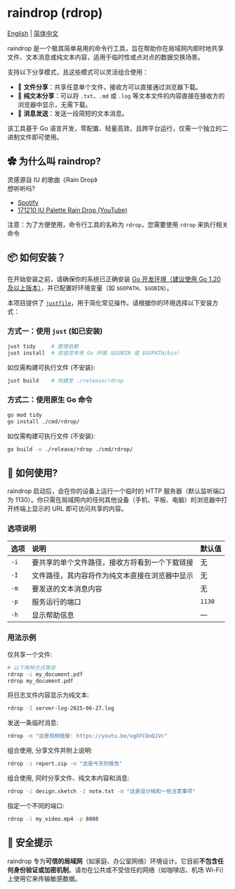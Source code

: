 # raindrop (rdrop)

[English](README.md) | [简体中文](README.zh-CN.md)

raindrop 是一个极其简单易用的命令行工具，旨在帮助你在局域网内即时地共享文件、文本消息或纯文本内容，适用于临时性或点对点的数据交换场景。

支持以下分享模式，且这些模式可以灵活组合使用：

- 📁 **文件分享**：共享任意单个文件，接收方可以直接通过浏览器下载。
- 📄 **纯文本分享**：可以将 `.txt`、`.md` 或 `.log` 等文本文件的内容直接在接收方的浏览器中显示，无需下载。
- 💬 **消息发送**：发送一段简短的文本消息。

该工具基于 Go 语言开发，零配置、轻量高效，且跨平台运行，仅需一个独立的二进制文件即可使用。

## ✿ 为什么叫 raindrop?

灵感源自 IU 的歌曲《Rain Drop》  
想听听吗? 

- [Spotify](https://open.spotify.com/track/6tlMVCqZlmxfnjZt3OiHjE)
- [171210 IU Palette Rain Drop (YouTube)](https://youtu.be/xgXFCOoQJVc)

注意：为了方便使用，命令行工具的名称为 `rdrop`，您需要使用 `rdrop` 来执行相关命令

## 📦 如何安装？

在开始安装之前，请确保你的系统已正确安装 [Go 开发环境（建议使用 Go 1.20 及以上版本）](https://go.dev/dl/)，并已配置好环境变量（如 `$GOPATH`、`$GOBIN`）。

本项目提供了 [`justfile`](https://github.com/casey/just)，用于简化常见操作。请根据你的环境选择以下安装方式：

### 方式一：使用 `just` (如已安装)

```bash
just tidy     # 整理依赖
just install  # 安装至本地 Go 环境（$GOBIN 或 $GOPATH/bin）
```

如仅需构建可执行文件 (不安装):  

```bash
just build    # 构建至 ./release/rdrop
```

### 方式二：使用原生 Go 命令

```bash
go mod tidy
go install ./cmd/rdrop/
```

如仅需构建可执行文件 (不安装):  

```bash
go build -o ./release/rdrop ./cmd/rdrop/
```


## 🤯 如何使用?

raindrop 启动后，会在你的设备上运行一个临时的 HTTP 服务器（默认监听端口为 1130）。你只需在局域网内的任何其他设备（手机、平板、电脑）的浏览器中打开终端上显示的 URL 即可访问共享的内容。

### 选项说明

| 选项   | 说明                       | 默认值    |
| :--- | :----------------------- | :----- |
| `-i` | 要共享的单个文件路径，接收方将看到一个下载链接  | 无      |
| `-I` | 文件路径，其内容将作为纯文本直接在浏览器中显示 | 无      |
| `-m` | 要发送的文本消息内容              | 无      |
| `-p` | 服务运行的端口                | `1130` |
| `-h` | 显示帮助信息                  | —      |

### 用法示例

仅共享一个文件:  

```bash
# 以下两种方式等效
rdrop -i my_document.pdf
rdrop my_document.pdf
```

将日志文件内容显示为纯文本:  

```bash
rdrop -I server-log-2025-06-27.log
```

发送一条临时消息:  

```bash
rdrop -m "这是视频链接: https://youtu.be/xgXFCOoQJVc"
```

组合使用, 分享文件并附上说明:  

```bash
rdrop -i report.zip -m "这是今天的报告"
```

组合使用, 同时分享文件、纯文本内容和消息:  

```bash
rdrop -i design.sketch -I note.txt -m "这是设计稿和一些注意事项"
```

指定一个不同的端口:  

```bash
rdrop -i my_video.mp4 -p 8080
```

## 🥺 安全提示

raindrop 专为**可信的局域网**（如家庭、办公室网络）环境设计。它目前**不包含任何身份验证或加密机制**。请勿在公共或不受信任的网络（如咖啡店、机场 Wi-Fi）上使用它来传输敏感数据。
